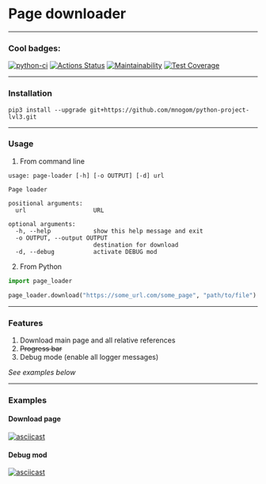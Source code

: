 # Page downloader

---
### Cool badges:
[![python-ci](https://github.com/mnogom/python-project-lvl3/actions/workflows/python-ci.yml/badge.svg)](https://github.com/mnogom/python-project-lvl3/actions/workflows/python-ci.yml)
[![Actions Status](https://github.com/mnogom/python-project-lvl3/workflows/hexlet-check/badge.svg)](https://github.com/mnogom/python-project-lvl3/actions)
[![Maintainability](https://api.codeclimate.com/v1/badges/c9a7a065349f3971e29c/maintainability)](https://codeclimate.com/github/mnogom/python-project-lvl3/maintainability)
[![Test Coverage](https://api.codeclimate.com/v1/badges/c9a7a065349f3971e29c/test_coverage)](https://codeclimate.com/github/mnogom/python-project-lvl3/test_coverage)

---
### Installation
```commandline
pip3 install --upgrade git+https://github.com/mnogom/python-project-lvl3.git
```

---
### Usage
1. From command line
```commandline
usage: page-loader [-h] [-o OUTPUT] [-d] url

Page loader

positional arguments:
  url                   URL

optional arguments:
  -h, --help            show this help message and exit
  -o OUTPUT, --output OUTPUT
                        destination for download
  -d, --debug           activate DEBUG mod
```

2. From Python
```python
import page_loader

page_loader.download("https://some_url.com/some_page", "path/to/file")
```

---
### Features
1. Download main page and all relative references
2. <s>Progress bar</s>
3. Debug mode (enable all logger messages)

*See examples below*

---
### Examples
#### Download page
[![asciicast](https://asciinema.org/a/awY1VkeOO1mzCkv4hzKB6BZiH.svg)](https://asciinema.org/a/awY1VkeOO1mzCkv4hzKB6BZiH)

#### Debug mod
[![asciicast](https://asciinema.org/a/tsHzffNYjqKZZZn9JJltp3aDG.svg)](https://asciinema.org/a/tsHzffNYjqKZZZn9JJltp3aDG)
